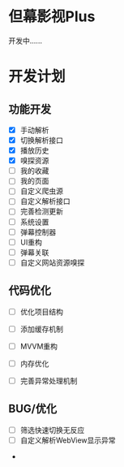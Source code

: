 # 但幕影视Plus
开发中......

# 开发计划
## 功能开发
- [X] 手动解析
- [X] 切换解析接口
- [X] 播放历史
- [X] 嗅探资源
- [ ] 我的收藏
- [ ] 我的页面
- [ ] 自定义爬虫源
- [ ] 自定义解析接口
- [ ] 完善检测更新
- [ ] 系统设置
- [ ] 弹幕控制器
- [ ] UI重构
- [ ] 弹幕关联
- [ ] 自定义网站资源嗅探

## 代码优化
- [ ] 优化项目结构
- [ ] 添加缓存机制
- [ ] MVVM重构
- [ ] 内存优化
- [ ] 完善异常处理机制


## BUG/优化
- [ ] 筛选快速切换无反应
- [ ] 自定义解析WebView显示异常
- 
